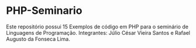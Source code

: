 # PHP-Seminario
Este repositório possui 15 Exemplos de código em PHP para o seminário de Linguagens de Programação.
Integrantes: Júlio César Vieira Santos e Rafael Augusto da Fonseca Lima.
